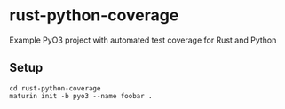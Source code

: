 # rust-python-coverage
Example PyO3 project with automated test coverage for Rust and Python

## Setup

```
cd rust-python-coverage
maturin init -b pyo3 --name foobar .
```

